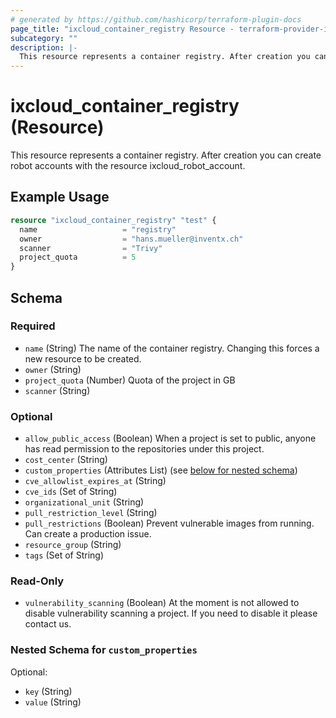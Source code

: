 ```yaml
---
# generated by https://github.com/hashicorp/terraform-plugin-docs
page_title: "ixcloud_container_registry Resource - terraform-provider-ixcloud"
subcategory: ""
description: |-
  This resource represents a container registry. After creation you can create robot accounts with the resource ixcloudrobotaccount.
---
```


# ixcloud_container_registry (Resource)

This resource represents a container registry. After creation you can create robot accounts with the resource ixcloud_robot_account.

## Example Usage

```terraform
resource "ixcloud_container_registry" "test" {
  name                   = "registry"
  owner                  = "hans.mueller@inventx.ch"
  scanner                = "Trivy"
  project_quota          = 5
}
```

<!-- schema generated by tfplugindocs -->
## Schema

### Required

- `name` (String) The name of the container registry. Changing this forces a new resource to be created.
- `owner` (String)
- `project_quota` (Number) Quota of the project in GB
- `scanner` (String)

### Optional

- `allow_public_access` (Boolean) When a project is set to public, anyone has read permission to the repositories under this project.
- `cost_center` (String)
- `custom_properties` (Attributes List) (see [below for nested schema](#nestedatt--custom_properties))
- `cve_allowlist_expires_at` (String)
- `cve_ids` (Set of String)
- `organizational_unit` (String)
- `pull_restriction_level` (String)
- `pull_restrictions` (Boolean) Prevent vulnerable images from running. Can create a production issue.
- `resource_group` (String)
- `tags` (Set of String)

### Read-Only

- `vulnerability_scanning` (Boolean) At the moment is not allowed to disable vulnerability scanning a project. If you need to disable it please contact us.

<a id="nestedatt--custom_properties"></a>
### Nested Schema for `custom_properties`

Optional:

- `key` (String)
- `value` (String)


